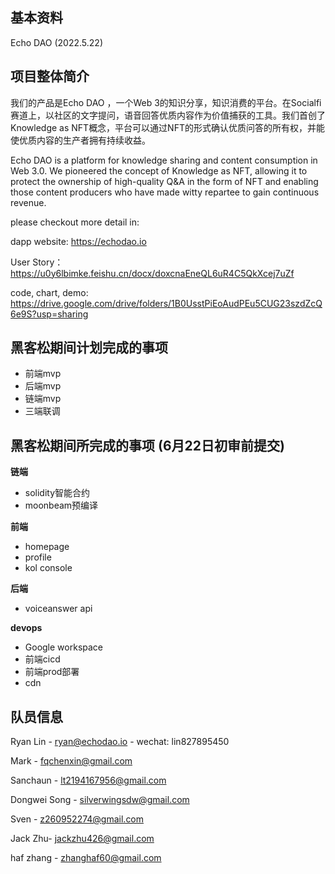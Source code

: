 ## 基本资料

Echo DAO (2022.5.22)

## 项目整体简介
我们的产品是Echo DAO ，一个Web 3的知识分享，知识消费的平台。在Socialfi赛道上，以社区的文字提问，语音回答优质内容作为价值捕获的工具。我们首创了Knowledge as NFT概念，平台可以通过NFT的形式确认优质问答的所有权，并能使优质内容的生产者拥有持续收益。

Echo DAO is a platform for knowledge sharing and content consumption in Web 3.0. We pioneered the concept of Knowledge as NFT, allowing it to protect the ownership of high-quality Q&A in the form of NFT and enabling those content producers who have made witty repartee to gain continuous revenue.

please checkout more detail in:

dapp website:
https://echodao.io

User Story：
https://u0y6lbimke.feishu.cn/docx/doxcnaEneQL6uR4C5QkXcej7uZf

code, chart, demo: 
https://drive.google.com/drive/folders/1B0UsstPiEoAudPEu5CUG23szdZcQ6e9S?usp=sharing

## 黑客松期间计划完成的事项
- 前端mvp
- 后端mvp
- 链端mvp
- 三端联调

## 黑客松期间所完成的事项 (6月22日初审前提交)

**链端**
- solidity智能合约
- moonbeam预编译

**前端**
- homepage
- profile
- kol console

**后端**
- voiceanswer api

**devops**
- Google workspace
- 前端cicd
- 前端prod部署
- cdn

## 队员信息

Ryan Lin - ryan@echodao.io - wechat: lin827895450

Mark - fqchenxin@gmail.com

Sanchaun - lt2194167956@gmail.com

Dongwei Song - silverwingsdw@gmail.com

Sven - z260952274@gmail.com

Jack Zhu- jackzhu426@gmail.com

haf zhang - zhanghaf60@gmail.com